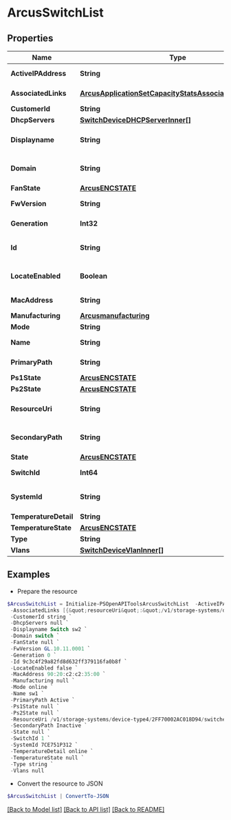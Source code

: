 # ArcusSwitchList
## Properties

Name | Type | Description | Notes
------------ | ------------- | ------------- | -------------
**ActiveIPAddress** | **String** | Switch active IP Address | [optional] 
**AssociatedLinks** | [**ArcusApplicationSetCapacityStatsAssociatedLinksInner[]**](ArcusApplicationSetCapacityStatsAssociatedLinksInner.md) | Associated Links Details | [optional] 
**CustomerId** | **String** | customerId | [optional] 
**DhcpServers** | [**SwitchDeviceDHCPServerInner[]**](SwitchDeviceDHCPServerInner.md) |  | [optional] 
**Displayname** | **String** | Name to be used for display purposes | [optional] 
**Domain** | **String** | Domain that the resource belongs to | [optional] 
**FanState** | [**ArcusENCSTATE**](ArcusENCSTATE.md) |  | [optional] 
**FwVersion** | **String** | Switch firmware version | [optional] 
**Generation** | **Int32** | generation &#x60;Filter, Sort&#x60; | [optional] 
**Id** | **String** | Unique Identifier of the resource. &#x60;Filter&#x60; | [optional] 
**LocateEnabled** | **Boolean** | Indicates if the locate beacon is enabled or not | [optional] 
**MacAddress** | **String** | MAC address of the switch | [optional] 
**Manufacturing** | [**Arcusmanufacturing**](Arcusmanufacturing.md) |  | [optional] 
**Mode** | **String** | Switch mode | [optional] 
**Name** | **String** | Name of the resource. &#x60;Filter&#x60; | [optional] 
**PrimaryPath** | **String** | Switch primary path state | [optional] 
**Ps1State** | [**ArcusENCSTATE**](ArcusENCSTATE.md) |  | [optional] 
**Ps2State** | [**ArcusENCSTATE**](ArcusENCSTATE.md) |  | [optional] 
**ResourceUri** | **String** | resourceUri for detailed switch object | [optional] 
**SecondaryPath** | **String** | Switch secondary path state | [optional] 
**State** | [**ArcusENCSTATE**](ArcusENCSTATE.md) |  | [optional] 
**SwitchId** | **Int64** | ID of the resource | [optional] 
**SystemId** | **String** | SystemUid/Serial Number  of the array. | [optional] 
**TemperatureDetail** | **String** | Switch mode | [optional] 
**TemperatureState** | [**ArcusENCSTATE**](ArcusENCSTATE.md) |  | [optional] 
**Type** | **String** | type | [optional] 
**Vlans** | [**SwitchDeviceVlanInner[]**](SwitchDeviceVlanInner.md) |  | [optional] 

## Examples

- Prepare the resource
```powershell
$ArcusSwitchList = Initialize-PSOpenAPIToolsArcusSwitchList  -ActiveIPAddress 16.1.9.251 `
 -AssociatedLinks [{&quot;resourceUri&quot;:&quot;/v1/storage-systems/device-type4/2FF70002AC01F0FF&quot;,&quot;type&quot;:&quot;systems&quot;}] `
 -CustomerId string `
 -DhcpServers null `
 -Displayname Switch sw2 `
 -Domain switch `
 -FanState null `
 -FwVersion GL.10.11.0001 `
 -Generation 0 `
 -Id 9c3c4f29a82fd8d632ff379116fa0b8f `
 -LocateEnabled false `
 -MacAddress 90:20:c2:c2:35:00 `
 -Manufacturing null `
 -Mode online `
 -Name sw1 `
 -PrimaryPath Active `
 -Ps1State null `
 -Ps2State null `
 -ResourceUri /v1/storage-systems/device-type4/2FF70002AC018D94/switches/8621946048c1cb24bdfc57e9b3b460ac `
 -SecondaryPath Inactive `
 -State null `
 -SwitchId 1 `
 -SystemId 7CE751P312 `
 -TemperatureDetail online `
 -TemperatureState null `
 -Type string `
 -Vlans null
```

- Convert the resource to JSON
```powershell
$ArcusSwitchList | ConvertTo-JSON
```

[[Back to Model list]](../README.md#documentation-for-models) [[Back to API list]](../README.md#documentation-for-api-endpoints) [[Back to README]](../README.md)

